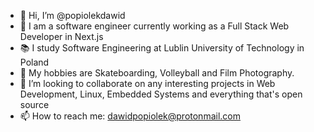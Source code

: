 - 👋 Hi, I’m @popiolekdawid
- 👀 I am a software engineer currently working as a Full Stack Web Developer in Next.js
- 📚 I study Software Engineering at Lublin University of Technology in Poland
- 💞 My hobbies are Skateboarding, Volleyball and Film Photography.
- 🌱 I’m looking to collaborate on any interesting projects in Web Development, Linux, Embedded Systems and everything that's open source
- 📫 How to reach me: dawidpopiolek@protonmail.com
